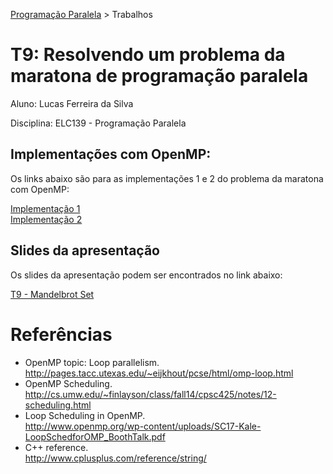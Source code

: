 [Programação Paralela](https://github.com/AndreaInfUFSM/elc139-2018a) > Trabalhos

# T9: Resolvendo um problema da maratona de programação paralela

Aluno: Lucas Ferreira da Silva

Disciplina: ELC139 - Programação Paralela

## Implementações com OpenMP:

Os links abaixo são para as implementações 1 e 2 do problema da maratona com OpenMP:

[Implementação 1](OpenMP/mandelbrotOMP.cpp)\
[Implementação 2](OpenMP-Buffer/mandelbrotOMPB.cpp)

## Slides da apresentação 

Os slides da apresentação podem ser encontrados no link abaixo:

[T9 - Mandelbrot Set](Slides/T9-MandelbrotSet.pdf)

# Referências
- OpenMP topic: Loop parallelism.  
http://pages.tacc.utexas.edu/~eijkhout/pcse/html/omp-loop.html 
- OpenMP Scheduling.  
http://cs.umw.edu/~finlayson/class/fall14/cpsc425/notes/12-scheduling.html 
- Loop Scheduling in OpenMP.  
http://www.openmp.org/wp-content/uploads/SC17-Kale-LoopSchedforOMP_BoothTalk.pdf 
- C++ reference.  
http://www.cplusplus.com/reference/string/